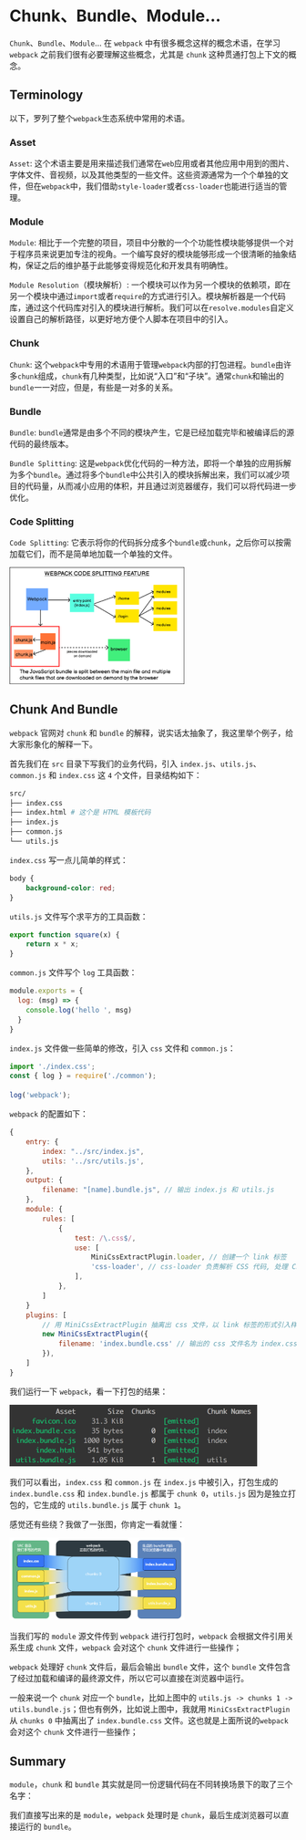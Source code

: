 # Chunk、Bundle、Module...

`Chunk`、`Bundle`、`Module`... 在 `webpack` 中有很多概念这样的概念术语，在学习 `webpack` 之前我们很有必要理解这些概念，尤其是 `chunk` 这种贯通打包上下文的概念。

## Terminology

以下，罗列了整个`webpack`生态系统中常用的术语。

### Asset

`Asset`: 这个术语主要是用来描述我们通常在`web`应用或者其他应用中用到的图片、字体文件、音视频，以及其他类型的一些文件。这些资源通常为一个个单独的文件，但在`webpack`中，我们借助`style-loader`或者`css-loader`也能进行适当的管理。

### Module

`Module`: 相比于一个完整的项目，项目中分散的一个个功能性模块能够提供一个对于程序员来说更加专注的视角。一个编写良好的模块能够形成一个很清晰的抽象结构，保证之后的维护基于此能够变得规范化和开发具有明确性。

`Module Resolution`（模块解析）: 一个模块可以作为另一个模块的依赖项，即在另一个模块中通过`import`或者`require`的方式进行引入。模块解析器是一个代码库，通过这个代码库对引入的模块进行解析。我们可以在`resolve.modules`自定义设置自己的解析路径，以更好地方便个人脚本在项目中的引入。

### Chunk

`Chunk`: 这个`webpack`中专用的术语用于管理`webpack`内部的打包进程。`bundle`由许多`chunk`组成，`chunk`有几种类型，比如说“入口”和“子块”。通常`chunk`和输出的`bundle`一一对应，但是，有些是一对多的关系。

### Bundle

`Bundle`: `bundle`通常是由多个不同的模块产生，它是已经加载完毕和被编译后的源代码的最终版本。

`Bundle Splitting`: 这是`webpack`优化代码的一种方法，即将一个单独的应用拆解为多个`bundle`。通过将多个`bundle`中公共引入的模块拆解出来，我们可以减少项目的代码量，从而减小应用的体积，并且通过浏览器缓存，我们可以将代码进一步优化。

### Code Splitting

`Code Splitting`: 它表示将你的代码拆分成多个`bundle`或`chunk`，之后你可以按需加载它们，而不是简单地加载一个单独的文件。

<img src="assets/1*ib9nCCdd7wFEHBI-I3ZirQ.png" alt="code splitting" style="zoom: 30%;" />

## Chunk And Bundle

`webpack` 官网对 `chunk` 和 `bundle` 的解释，说实话太抽象了，我这里举个例子，给大家形象化的解释一下。

首先我们在 `src` 目录下写我们的业务代码，引入 `index.js`、`utils.js`、`common.js` 和 `index.css` 这 `4` 个文件，目录结构如下：

```bash
src/
├── index.css
├── index.html # 这个是 HTML 模板代码
├── index.js
├── common.js
└── utils.js
```

`index.css` 写一点儿简单的样式：

```css
body {
    background-color: red;
}
```

`utils.js` 文件写个求平方的工具函数：

```javascript
export function square(x) {
    return x * x;
}
```

`common.js` 文件写个 `log` 工具函数：

```javascript
module.exports = {
  log: (msg) => {
    console.log('hello ', msg)
  }
}
```

`index.js` 文件做一些简单的修改，引入 `css` 文件和 `common.js`：

```javascript
import './index.css';
const { log } = require('./common');

log('webpack');
```

`webpack` 的配置如下：

```javascript
{
    entry: {
        index: "../src/index.js",
        utils: '../src/utils.js',
    },
    output: {
        filename: "[name].bundle.js", // 输出 index.js 和 utils.js
    },
    module: {
        rules: [
            {
                test: /\.css$/,
                use: [
                    MiniCssExtractPlugin.loader, // 创建一个 link 标签
                    'css-loader', // css-loader 负责解析 CSS 代码, 处理 CSS 中的依赖
                ],
            },
        ]
    }
    plugins: [
        // 用 MiniCssExtractPlugin 抽离出 css 文件，以 link 标签的形式引入样式文件
        new MiniCssExtractPlugin({
            filename: 'index.bundle.css' // 输出的 css 文件名为 index.css
        }),
    ]
}
```

我们运行一下 `webpack`，看一下打包的结果：

<img src="assets/006tNc79ly1g3g9kn79ntj30o6060ab8.jpg" alt="img" style="zoom:50%;" />

我们可以看出，`index.css` 和 `common.js` 在 `index.js` 中被引入，打包生成的 `index.bundle.css` 和 `index.bundle.js` 都属于 `chunk 0`，`utils.js` 因为是独立打包的，它生成的 `utils.bundle.js` 属于 `chunk 1`。

感觉还有些绕？我做了一张图，你肯定一看就懂：

<img src="assets/image-20210925121252081.png" alt="image-20210925121252081" style="zoom:30%;" />

当我们写的 `module` 源文件传到 `webpack` 进行打包时，`webpack` 会根据文件引用关系生成 `chunk` 文件，`webpack` 会对这个 `chunk` 文件进行一些操作；

`webpack` 处理好 `chunk` 文件后，最后会输出 `bundle` 文件，这个 `bundle` 文件包含了经过加载和编译的最终源文件，所以它可以直接在浏览器中运行。

一般来说一个 `chunk` 对应一个 `bundle`，比如上图中的 `utils.js -> chunks 1 -> utils.bundle.js`；但也有例外，比如说上图中，我就用 `MiniCssExtractPlugin` 从 `chunks 0` 中抽离出了 `index.bundle.css` 文件。这也就是上面所说的`webpack` 会对这个 `chunk` 文件进行一些操作；

## Summary

`module`，`chunk` 和 `bundle` 其实就是同一份逻辑代码在不同转换场景下的取了三个名字：

我们直接写出来的是 `module`，`webpack` 处理时是 `chunk`，最后生成浏览器可以直接运行的 `bundle`。

